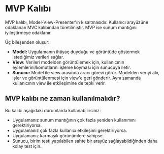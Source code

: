 # MVP Kalıbı

MVP kalıbı, Model-View-Presenter'ın kısaltmasıdır. Kullanıcı arayüzüne odaklanan MVC kalıbından türetilmiştir. MVP ise sunum mantığını iyileştirmeye odaklanır.

Üç bileşenden oluşur:

- **Model:** Uygulamanın ihtiyaç duyduğu ve görüntüde göstermek istediğimiz verileri sağlar.
- **View:** Verileri modelden görüntülemek için, kullanıcının eylemlerini/komutlarını işleme koyması için sunucuya iletir.
- **Sunucu:** Model ile view arasında aracı görevi görür. Modelden veriyi alır, işler ve görüntülenmesi için view'e geri gönderir. Aynı zamanda kullanıcının view ile etkileşimine de tepki verir.

## MVP kalıbı ne zaman kullanılmalıdır?

Bu kalıbı aşağıdaki durumlarda kullanabilirsiniz:

* Uygulamanız sunum mantığının çok fazla yeniden kullanımını gerektiriyorsa.
* Uygulamanız çok fazla kullanıcı etkileşimi gerektiriyorsa.
* Uygulamanız karmaşık görünümlere sahipse.
* Sunucu, birim testi yapılabilen sahte bir arayüz sağlayabildiğinden daha kolay test için.